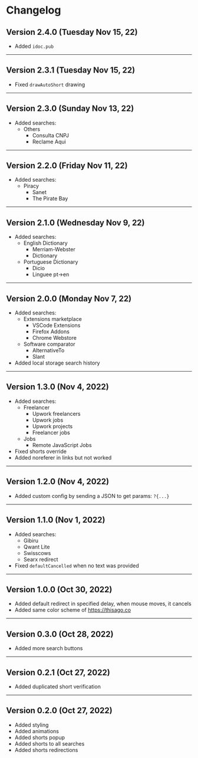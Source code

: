 # Changelog

## Version 2.4.0 (Tuesday Nov 15, 22)

- Added `idoc.pub`

---

## Version 2.3.1 (Tuesday Nov 15, 22)

- Fixed `drawAutoShort` drawing

---

## Version 2.3.0 (Sunday Nov 13, 22)

- Added searches:
  - Others
    - Consulta CNPJ
    - Reclame Aqui

---

## Version 2.2.0 (Friday Nov 11, 22)

- Added searches:
  - Piracy
    - Sanet
    - The Pirate Bay

---

## Version 2.1.0 (Wednesday Nov 9, 22)

- Added searches:
  - English Dictionary
    - Merriam-Webster
    - Dictionary
  - Portuguese Dictionary
    - Dicio
    - Linguee pt->en

---

## Version 2.0.0 (Monday Nov 7, 22)

- Added searches:
  - Extensions marketplace
    - VSCode Extensions
    - Firefox Addons
    - Chrome Webstore
  - Software comparator
    - AlternativeTo
    - Slant
- Added local storage search history

---

## Version 1.3.0 (Nov 4, 2022)

- Added searches:
  - Freelancer
    - Upwork freelancers
    - Upwork jobs
    - Upwork projects
    - Freelancer jobs
  - Jobs
    - Remote JavaScript Jobs
- Fixed shorts override
- Added noreferer in links but not worked

---

## Version 1.2.0 (Nov 4, 2022)

- Added custom config by sending a JSON to get params: `?{...}`

---

## Version 1.1.0 (Nov 1, 2022)

- Added searches:
  - Gibiru
  - Qwant Lite
  - Swisscows
  - Searx redirect
- Fixed `defaultCancelled` when no text was provided

---

## Version 1.0.0 (Oct 30, 2022)

- Added default redirect in specified delay, when mouse moves, it cancels
- Added same color scheme of https://thisago.co

---

## Version 0.3.0 (Oct 28, 2022)

- Added more search buttons

---

## Version 0.2.1 (Oct 27, 2022)

- Added duplicated short verification

---

## Version 0.2.0 (Oct 27, 2022)

- Added styling
- Added animations
- Added shorts popup
- Added shorts to all searches
- Added shorts redirections
